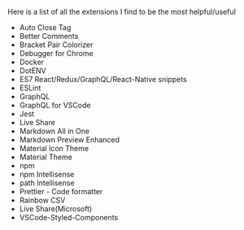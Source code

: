 Here is a list of all the extensions I find to be the most helpful/useful

- Auto Close Tag
- Better Comments
- Bracket Pair Colorizer
- Debugger for Chrome
- Docker
- DotENV
- ES7 React/Redux/GraphQL/React-Native snippets
- ESLint
- GraphQL 
- GraphQL for VSCode
- Jest
- Live Share
- Markdown All in One
- Markdown Preview Enhanced
- Material Icon Theme
- Material Theme
- npm
- npm Intellisense
- path Intellisense
- Prettier - Code formatter
- Rainbow CSV
- Live Share(Microsoft)
- VSCode-Styled-Components

